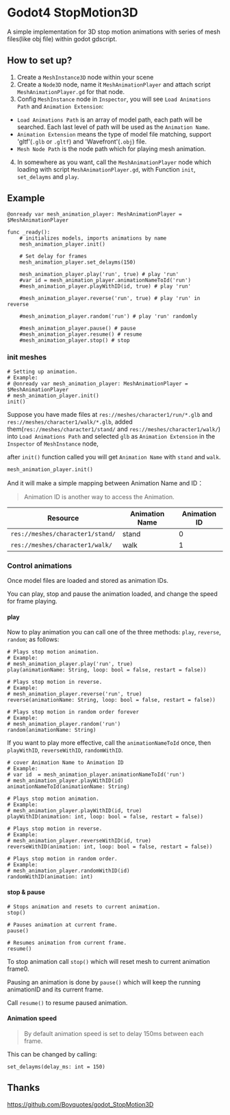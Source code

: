 
# Godot4 StopMotion3D

A simple implementation for 3D stop motion animations with series of  mesh files(like obj file) within godot gdscript.

## How to set up?

1. Create a `MeshInstance3D` node within your scene
2. Create a `Node3D` node, name it `MeshAnimationPlayer` and attach script `MeshAnimationPlayer.gd` for that node.
3. Config `MeshInstance` node in `Inspector`, you will see `Load Animations Path` and `Animation Extension`:
 - `Load Animations Path` is an array of model path, each path will be searched. Each last level of path will be used as the `Animation Name`.
 - `Animation Extension` means the type of model file matching, support 'gltf'(`.glb` or `.gltf`) and 'Wavefront'(`.obj`) file.
 - `Mesh Node Path` is the node path which for playing mesh animation.
4. In somewhere as you want, call the `MeshAnimationPlayer` node which loading with script `MeshAnimationPlayer.gd`, with Function `init`, `set_delayms` and `play`.

## Example

```gdscript
@onready var mesh_animation_player: MeshAnimationPlayer = $MeshAnimationPlayer

func _ready():
	# initializes models, imports animations by name
	mesh_animation_player.init()

	# Set delay for frames
	mesh_animation_player.set_delayms(150)

	mesh_animation_player.play('run', true) # play 'run'
	#var id = mesh_animation_player.animationNameToId('run')
	#mesh_animation_player.playWithID(id, true) # play 'run'

	#mesh_animation_player.reverse('run', true) # play 'run' in reverse

	#mesh_animation_player.random('run') # play 'run' randomly

	#mesh_animation_player.pause() # pause
	#mesh_animation_player.resume() # resume
	#mesh_animation_player.stop() # stop
```
### init meshes

```gdscript
# Setting up animation.
# Example:
# @onready var mesh_animation_player: MeshAnimationPlayer = $MeshAnimationPlayer
# mesh_animation_player.init()
init()
```

Suppose you have made files at `res://meshes/character1/run/*.glb` and `res://meshes/character1/walk/*.glb`, added them(`res://meshes/character1/stand/` and `res://meshes/character1/walk/`) into `Load Animations Path` and selected `glb` as `Animation Extension` in the  `Inspector` of `MeshInstance` node,

after `init()` function called you will get  `Animation Name` with `stand` and `walk`.

```gdscript
mesh_animation_player.init()
```

And it will make a simple mapping between Animation Name and ID：

> Animation ID is another way to access the Animation.

|             Resource             | Animation Name | Animation ID |
| -------------------------------- | -------------- | ------------ |
| `res://meshes/character1/stand/` | stand          | 0            |
| `res://meshes/character1/walk/`  | walk           | 1            |

### Control animations

Once model files are loaded and stored as animation IDs. 

You can play, stop and pause the animation loaded, and change the speed for frame playing.

#### play

Now to play animation you can call one of the three methods: `play`, `reverse`, `random`; as follows:

```gdscript
# Plays stop motion animation.
# Example:
# mesh_animation_player.play('run', true)
play(animationName: String, loop: bool = false, restart = false))

# Plays stop motion in reverse.
# Example:
# mesh_animation_player.reverse('run', true)
reverse(animationName: String, loop: bool = false, restart = false))

# Plays stop motion in random order forever
# Example:
# mesh_animation_player.random('run')
random(animationName: String)
```

If you want to play more effective, call the `animationNameToId` once, then `playWithID`, `reverseWithID`, `randomWithID`.

```gdscript
# cover Animation Name to Animation ID
# Example:
# var id  = mesh_animation_player.animationNameToId('run')
# mesh_animation_player.playWithID(id)
animationNameToId(animationName: String)

# Plays stop motion animation.
# Example:
# mesh_animation_player.playWithID(id, true)
playWithID(animation: int, loop: bool = false, restart = false))

# Plays stop motion in reverse.
# Example:
# mesh_animation_player.reverseWithID(id, true)
reverseWithID(animation: int, loop: bool = false, restart = false))

# Plays stop motion in random order.
# Example:
# mesh_animation_player.randomWithID(id)
randomWithID(animation: int)
```

#### stop & pause

```gdscript
# Stops animation and resets to current animation.
stop()

# Pauses animation at current frame.
pause()

# Resumes animation from current frame.
resume()
```

To stop animation call `stop()` which will reset mesh to current animation frame0.

Pausing an animation is done by `pause()` which will keep the running animationID and its current frame.

Call `resume()` to resume paused animation.

#### Animation speed

> By default animation speed is set to delay 150ms between each frame.

This can be changed by calling:

```gdscript
set_delayms(delay_ms: int = 150)
```

## Thanks

https://github.com/Boyquotes/godot_StopMotion3D

